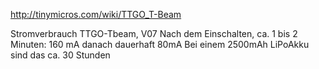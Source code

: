 

http://tinymicros.com/wiki/TTGO_T-Beam


Stromverbrauch TTGO-Tbeam, V07
Nach dem Einschalten, ca. 1 bis 2 Minuten: 160 mA
danach dauerhaft 80mA
Bei einem 2500mAh LiPoAkku sind das ca. 30 Stunden

